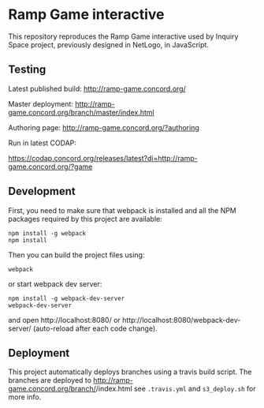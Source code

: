 # Ramp Game interactive

This repository reproduces the Ramp Game interactive used by Inquiry Space project, previously designed in NetLogo, in JavaScript.

## Testing

Latest published build:
http://ramp-game.concord.org/

Master deployment:
http://ramp-game.concord.org/branch/master/index.html

Authoring page:
http://ramp-game.concord.org/?authoring

Run in latest CODAP:

https://codap.concord.org/releases/latest?di=http://ramp-game.concord.org/?game

## Development

First, you need to make sure that webpack is installed and all the NPM packages required by this project are available:

```
npm install -g webpack
npm install
```
Then you can build the project files using:
```
webpack
```
or start webpack dev server:
```
npm install -g webpack-dev-server
webpack-dev-server
```
and open http://localhost:8080/ or http://localhost:8080/webpack-dev-server/ (auto-reload after each code change).

## Deployment

This project automatically deploys branches using a travis build script.
The branches are deployed to http://ramp-game.concord.org/branch/<banch>/index.html
see `.travis.yml` and `s3_deploy.sh` for more info.
